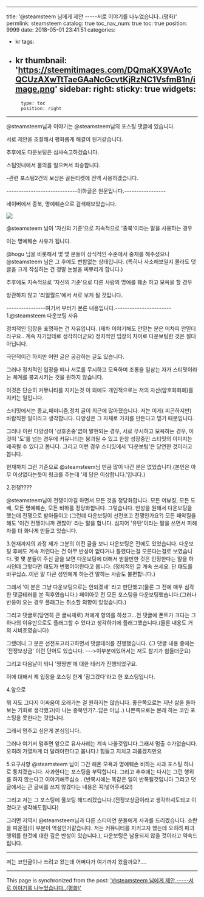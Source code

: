 
---
title: '@steamsteem 님에게 제안 -----서로 이야기를 나누었습니다..(평화)'
permlink: steamsteem
catalog: true
toc_nav_num: true
toc: true
position: 9999
date: 2018-05-01 23:41:51
categories:
- kr
tags:
- kr
thumbnail: 'https://steemitimages.com/DQmaKX9VAo1cQCUzAXwTtTaeGAaNcGcvtKjRzNC1VsfmB1n/image.png'
sidebar:
    right:
        sticky: true
widgets:
    -
        type: toc
        position: right
---


@steamsteem님과 이야기는 @steamsteem님의 포스팅 댓글에 있습니다.

서로 제안을 조절해서 평화롭게 해결이 된거같습니다.

추후에도 다운보팅은 심사숙고하겠습니다.

스팀잇내에서 물의를 일으켜서 죄송합니다.

-관련 포스팅2건의 보상은 골든티켓에 전액 사용하겠습니다.





-----------------------------이하글은 원문입니다.-----------------

네이버에서 종북, 명예훼손으로 검색해보았습니다.

![](https://steemitimages.com/DQmaKX9VAo1cQCUzAXwTtTaeGAaNcGcvtKjRzNC1VsfmB1n/image.png)

@steamsteem 님이 '자신의 기준'으로 지속적으로 '종북'이라는 말을 사용하는 경우

이는 명예훼손 사유가 됩니다.

@hogu 님을 비롯해서 몇 몇 분들이 상식적인 수준에서 중재를 해주셨으나 @steamsteem 님은 그 후에도 변함없는 상태입니다.
(특히나 사소해보일지 몰라도 댓글을 크게 작성하는 건 정말 눈쌀을 찌뿌리게 합니다.)

추후에도 지속적으로 '자신의 기준'으로 다른 사람의 명예를 훼손 하고 모욕을 할 경우

방관하지 않고 '리얼월드'에서 서로 보게 될 것입니다.


----------------여기서 부터가 본론 내용입니다.-----------------------
1.@steamsteem 다운보팅 사유

정치적인 입장을 표명하는 건 자유입니다. (재차 이야기해도 안믿는 분은 어차피 안믿더라구요.. 계속 자기맘데로 생각하더군요) 정치적인 입장의 차이로 다운보팅한 것은 절대 아닙니다.

극단적이긴 하지만 어떤 글은 공감하는 글도 있습니다.

그러나 정치적인 입장을 떠나 서로를 무시하고 모욕하며 조롱을 일삼는 자가 스티밋이라는 체계를 붕괴시키는 것을 원하지 않습니다.

이것은 단순히 커뮤니티를 지키는것 이 외에도 개인적으로는 저의 자산(암호화화폐)를 지키는 일입니다.

스티밋에서는 종교,패미니즘,정치 글이 최근에 많아졌습니다. 저는 이게( 피곤하지만) 바람직한 일이라고 생각합니다. 다양성은 그 자체로 가치를 만든다고 믿기 때문입니다. 

그러나 이런 다양성이 '상호존중'없이 발현되는 경우,  서로 무시하고 모욕하는 경우, 이것이 '도'를 넘는 경우에 커뮤니티는 붕괴될 수 있고 한창 성장중인 스티밋의 이미지는 왜곡될 수 있다고 봅니다.  그리고 이런 경우 스티밋에서  '다운보팅'은 당연한 것이라고 봅니다. 

현재까지 그런 기준으로 @steamsteem님 만큼 많이 나간 분은 없었습니다.(본인은 아무 이상없다는듯이 링크를 주는데 '제 답은 이상합니다.'입니다.)

2.전쟁????

@steamsteem님이 전쟁이야길 하면서 모든 것을 정당화합니다. 모든 어뷰징, 모든 도배, 모든 명예훼손, 모든 비하를 정당화합니다.
그렇습니다. 반성을 원해서 다운보팅을 했는데 전쟁으로 받아들이고 (그런데 다운보팅이 선전포고 전쟁인가요?)
모든 패악질을 해도 '이건 전쟁이니까 괜찮아' 라는 말을 합니다. 심지어 '유탄'이라는 말을 쓰면서 피해자를 더 화나게 만들고 있습니다.

3.현재까지의 과정
 제가 그분의 이전 글을 보니 다운보팅은 전에도 있었습니다. 다운보팅 후에도 계속 저런다는 건 아무 반성이 없다거나 틀렸다는걸 모른다는걸로 보였습니다. 몇 몇 분들이 주신 글을 보면 다운보팅에 대해서 받을만한 것은 인정한다는 말을 하시던데 그렇다면 태도가 변했어야한다고 봅니다.
(정치적인 글 계속 쓰세요. 단 태도를 바꾸십쇼..이런 말 다큰 성인에게 하는건 말하는 사람도 불편합니다.)

그래서 '이 분은 그냥 다운보팅으로는 안되겠네' 라고 판단했고(물론 그 전에 매우 심각한 댓글테러를 본 직후였습니다.) 페이아웃 전 모든 포스팅을 다운보팅했습니다.(그러나 반응이 오는 경우 플래그는 취소할 의향이 있었습니다.)

그리고 댓글로(당연히 큰 글씨체로) 저에게 항의를 하셨고...전 댓글에 폰트가 크다는 그 하나의 이유만으로도 플래그할 수 있다고 생각하기에 플래그했습니다.(물론 내용도 거의 시비죠였습니다)

그랬더니 그 분은 선전포고라고하면서 댓글테러를 진행했습니다.
(그 댓글 내용 중에는 '전쟁보상금' 이런 단어도 있습니다. --->이부분에있어서는 저도 참기가 힘들더군요)

그리고 다음날이 되니  '짱짱맨'에 대한 테러가 진행되었구요. 

이에 대해서 제 입장을 포스팅 한게 '잠그겠다'라고 한 포스팅입니다.

4.앞으로

뭐 저도 그다지 이싸움이 오래가는 걸 원하지는 않습니다. 좋은쪽으로는 지난 삶을 돌아보는 기회로 생각했고(아 나는 종북인가?..답은 아님..) 나쁜쪽으로는 본래 하는 코인 포스팅을 못한다는 것입니다.

그래서 멈추고 싶은게 본심입니다. 

그러나 여기서 멈추면 앞으로 유사사례는 계속 나올것입니다.그래서 멈출 수가없습니다. 오히려 가열차게 더 달려야한다고 봅니다.! 힘들고 지치고 괴롭겠지만요 

5.요구사항
@steamsteem 님이 그간 해온 모욕과 명예훼손 비하는 사과 포스팅 하나로 퉁치겠습니다. 사과한다는 포스팅을 부탁합니다. 그리고 추후에는 다시는 그런 행위를 하지 않는다고 이야기해주십쇼 . (반복시에는 똑같은 일이 반복될것입니다 그리고 댓글에서는 큰 글씨를 쓰지 않겠다는 내용은 꼭!넣어주세요!)

그리고 저는 그 포스팅에 풀보팅 해드리겠습니다.(전쟁보상금이라고 생각하셔도되고 이겼다고 생각해도됩니다)

그러면 저역시 @steamsteem님과 다른 스티미언 분들에게 사과를 드리겠습니다. 소란을 피운점(이 부분이 역설인거같습니다. 저는 커뮤니티를 지키고자 했는데 오히려 파괴행위를 한것에 대한 깊은 반성이 있습니다.), 다운보팅은 남용되지 않을 것이라고 약속드립니다.

-------------------------------------------------------------

저는 코인글이나 쓰려고 왔는데 어쩌다가 여기까지 왔을까요?....

- - -

This page is synchronized from the post: ['@steamsteem 님에게 제안 -----서로 이야기를 나누었습니다..(평화)'](https://steemit.com/@virus707/steamsteem)
